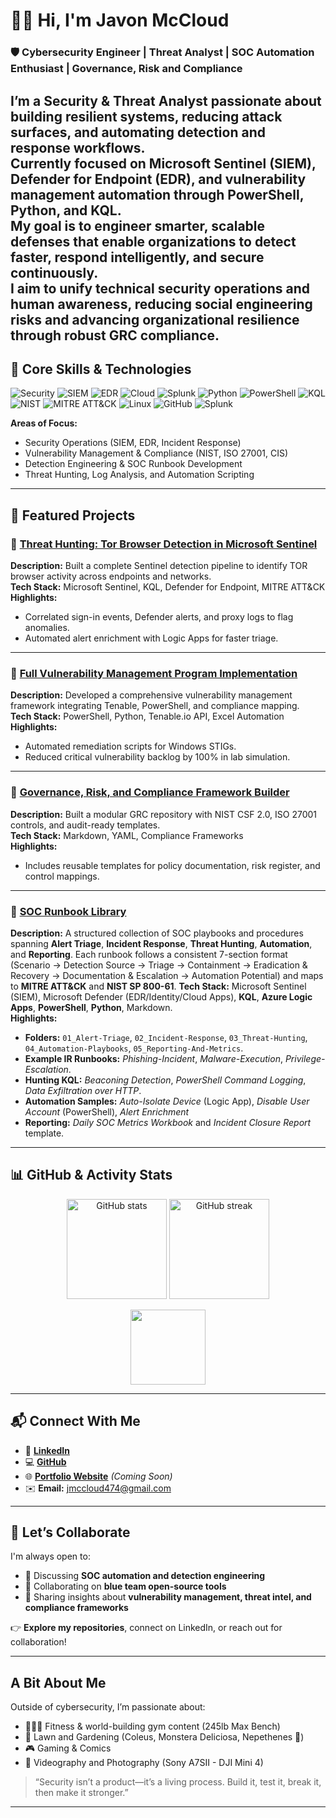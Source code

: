 # 👋🏽 Hi, I'm **Javon McCloud**

### 🛡️ Cybersecurity Engineer | Threat Analyst | SOC Automation Enthusiast | Governance, Risk and Compliance

I’m a **Security & Threat Analyst** passionate about building resilient systems, reducing attack surfaces, and automating detection and response workflows.  
Currently focused on **Microsoft Sentinel (SIEM)**, **Defender for Endpoint (EDR)**, and **vulnerability management automation** through **PowerShell**, **Python**, and **KQL**.   
My goal is to engineer smarter, scalable defenses that enable organizations to **detect faster, respond intelligently, and secure continuously**.  
I aim to unify technical security operations and human awareness, reducing social engineering risks and advancing organizational resilience through robust GRC compliance.  
---

## 🧠 Core Skills & Technologies

![Security](https://img.shields.io/badge/Security-BlueTeam-blue)
![SIEM](https://img.shields.io/badge/Microsoft_Sentinel-%230078D4.svg?logo=microsoft&logoColor=white)
![EDR](https://img.shields.io/badge/Microsoft_Defender-%234267B2.svg?logo=microsoft&logoColor=white)
![Cloud](https://img.shields.io/badge/Azure-Security-blue)
![Splunk](https://img.shields.io/badge/Splunk-SOC-black)
![Python](https://img.shields.io/badge/Python-3670A0?logo=python&logoColor=ffdd54)
![PowerShell](https://img.shields.io/badge/PowerShell-5391FE?logo=powershell&logoColor=white)
![KQL](https://img.shields.io/badge/KQL-Query-brightgreen)
![NIST](https://img.shields.io/badge/NIST-800--53-lightgrey)
![MITRE ATT&CK](https://img.shields.io/badge/MITRE-ATT%26CK-orange)
![Linux](https://img.shields.io/badge/Linux-000000?logo=linux&logoColor=white)
![GitHub](https://img.shields.io/badge/GitHub-Actions-black?logo=githubactions&logoColor=white)
![Splunk](https://img.shields.io/badge/Splunk%20Dashboards-blue?logo=splunk&logoColor=white)

**Areas of Focus:**
- Security Operations (SIEM, EDR, Incident Response)
- Vulnerability Management & Compliance (NIST, ISO 27001, CIS)
- Detection Engineering & SOC Runbook Development
- Threat Hunting, Log Analysis, and Automation Scripting

---

## 🧩 Featured Projects

### 🔹 [Threat Hunting: Tor Browser Detection in Microsoft Sentinel](https://github.com/Mc-Cloud-Code-Cyber/Threat-Hunting-Tor-Browser-Usage)
**Description:** Built a complete Sentinel detection pipeline to identify TOR browser activity across endpoints and networks.  
**Tech Stack:** Microsoft Sentinel, KQL, Defender for Endpoint, MITRE ATT&CK  
**Highlights:**
- Correlated sign-in events, Defender alerts, and proxy logs to flag anomalies.  
- Automated alert enrichment with Logic Apps for faster triage.  

---

### 🔹 [Full Vulnerability Management Program Implementation](https://github.com/Mc-Cloud-Code-Cyber/Vulnerability-Management-Program)
**Description:** Developed a comprehensive vulnerability management framework integrating Tenable, PowerShell, and compliance mapping.  
**Tech Stack:** PowerShell, Python, Tenable.io API, Excel Automation  
**Highlights:**
- Automated remediation scripts for Windows STIGs.  
- Reduced critical vulnerability backlog by 100% in lab simulation.  

---

### 🔹 [Governance, Risk, and Compliance Framework Builder](https://github.com/Mc-Cloud-Code-Cyber/Governance-Risk-and-Compliance)
**Description:** Built a modular GRC repository with NIST CSF 2.0, ISO 27001 controls, and audit-ready templates.  
**Tech Stack:** Markdown, YAML, Compliance Frameworks  
**Highlights:**
- Includes reusable templates for policy documentation, risk register, and control mappings.  

---

### 🔹 [SOC Runbook Library](https://github.com/Mc-Cloud-Code-Cyber/SOC-Runbook-Library)
**Description:** A structured collection of SOC playbooks and procedures spanning **Alert Triage**, **Incident Response**, **Threat Hunting**, **Automation**, and **Reporting**. Each runbook follows a consistent 7-section format (Scenario → Detection Source → Triage → Containment → Eradication & Recovery → Documentation & Escalation → Automation Potential) and maps to **MITRE ATT&CK** and **NIST SP 800-61**. 
**Tech Stack:** Microsoft Sentinel (SIEM), Microsoft Defender (EDR/Identity/Cloud Apps), **KQL**, **Azure Logic Apps**, **PowerShell**, **Python**, Markdown.  
**Highlights:**
- **Folders:** `01_Alert-Triage`, `02_Incident-Response`, `03_Threat-Hunting`, `04_Automation-Playbooks`, `05_Reporting-And-Metrics`. 
- **Example IR Runbooks:** *Phishing-Incident*, *Malware-Execution*, *Privilege-Escalation*. 
- **Hunting KQL:** *Beaconing Detection*, *PowerShell Command Logging*, *Data Exfiltration over HTTP*. 
- **Automation Samples:** *Auto-Isolate Device* (Logic App), *Disable User Account* (PowerShell), *Alert Enrichment* 
- **Reporting:** *Daily SOC Metrics Workbook* and *Incident Closure Report* template. 


---

## 📊 GitHub & Activity Stats

<p align="center">
  <img src="https://github-readme-stats.vercel.app/api?username=Mc-Cloud-Code-Cyber&show_icons=true&theme=tokyonight" alt="GitHub stats" height="160"/>
  <img src="https://github-readme-streak-stats.herokuapp.com/?user=Mc-Cloud-Code-Cyber&theme=tokyonight" alt="GitHub streak" height="160"/>
</p>

<p align="center">
  <img src="https://github-readme-stats.vercel.app/api/top-langs/?username=Mc-Cloud-Code-Cyber&layout=compact&theme=tokyonight" height="120"/>
</p>

---

## 📬 Connect With Me

- 💼 [**LinkedIn**](https://linkedin.com/in/javonmccloud)
- 💻 [**GitHub**](https://github.com/Mc-Cloud-Code-Cyber)
- 🌐 [**Portfolio Website**](#) _(Coming Soon)_
- ✉️ **Email:** [jmccloud474@gmail.com](mailto:jmccloud474@gmail.com)

---

## 🤝 Let’s Collaborate

I'm always open to:
- 💬 Discussing **SOC automation and detection engineering**
- 🧰 Collaborating on **blue team open-source tools**
- 🧠 Sharing insights about **vulnerability management, threat intel, and compliance frameworks**

👉 **Explore my repositories**, connect on LinkedIn, or reach out for collaboration!

---

##  A Bit About Me

Outside of cybersecurity, I’m passionate about:
- 🏋🏽‍♂️ Fitness & world-building gym content (245lb Max Bench)
- 🌿 Lawn and Gardening (Coleus, Monstera Deliciosa, Nepethenes 🌼)  
- 🎮 Gaming & Comics
- 📸 Videography and Photography (Sony A7SII - DJI Mini 4)

> “Security isn’t a product—it’s a living process. Build it, test it, break it, then make it stronger.”

---
